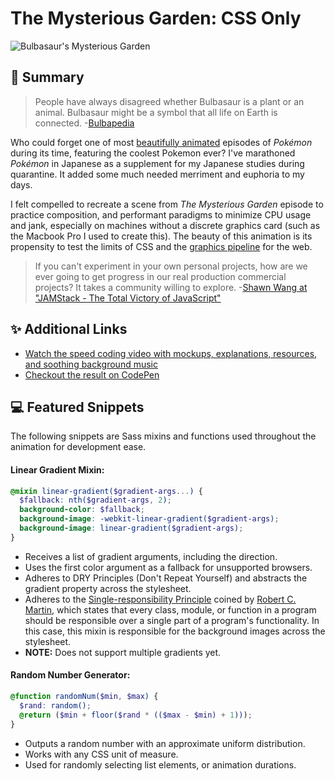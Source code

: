 <p align="center">
<h1>The Mysterious Garden: CSS Only</h1>
<img src="https://thumbs.gfycat.com/NeglectedMetallicAmericanbittern-size_restricted.gif" alt="Bulbasaur's Mysterious Garden">
</p>

## 🌱 Summary

> People have always disagreed whether Bulbasaur is a plant or an animal. Bulbasaur might be a symbol that all life on Earth is connected. -[Bulbapedia](https://bulbapedia.bulbagarden.net/wiki/EP051)

Who could forget one of most [beautifully animated](https://twitter.com/BulbaGanda/status/1182289324752158720) episodes of _Pokémon_ during its time, featuring the coolest Pokemon ever? I've marathoned _Pokémon_ in Japanese as a supplement for my Japanese studies during quarantine. It added some much needed merriment and euphoria to my days.

I felt compelled to recreate a scene from _The Mysterious Garden_ episode to practice composition, and performant paradigms to minimize CPU usage and jank, especially on machines without a discrete graphics card (such as the Macbook Pro I used to create this). The beauty of this animation is its propensity to test the limits of CSS and the [graphics pipeline](https://en.wikipedia.org/wiki/Graphics_pipeline#Scan_conversion_or_rasterization) for the web.

> If you can't experiment in your own personal projects, how are we ever going to get progress in our real production commercial projects? It takes a community willing to explore. -[Shawn Wang at "JAMStack - The Total Victory of JavaScript"](https://youtu.be/WVayQ66AGa4?t=1410)

## ✨ Additional Links

- [Watch the speed coding video with mockups, explanations, resources, and soothing background music](https://youtu.be/WKuM7kIAhNU)
- [Checkout the result on CodePen](https://codepen.io/cybercountess/pen/xxwKRx)

## 💻 Featured Snippets

The following snippets are Sass mixins and functions used throughout the animation for development ease.

#### Linear Gradient Mixin:

```scss
@mixin linear-gradient($gradient-args...) {
  $fallback: nth($gradient-args, 2);
  background-color: $fallback;
  background-image: -webkit-linear-gradient($gradient-args);
  background-image: linear-gradient($gradient-args);
}
```

- Receives a list of gradient arguments, including the direction.
- Uses the first color argument as a fallback for unsupported browsers.
- Adheres to DRY Principles (Don't Repeat Yourself) and abstracts the gradient property across the stylesheet.
- Adheres to the [Single-responsibility Principle](https://blog.cleancoder.com/uncle-bob/2014/05/08/SingleReponsibilityPrinciple.html) coined by [Robert C. Martin](https://en.wikipedia.org/wiki/Robert_C._Martin), which states that every class, module, or function in a program should be responsible over a single part of a program's functionality. In this case, this mixin is responsible for the background images across the stylesheet.
- **NOTE:** Does not support multiple gradients yet.

#### Random Number Generator:

```scss
@function randomNum($min, $max) {
  $rand: random();
  @return ($min + floor($rand * (($max - $min) + 1)));
}
```

- Outputs a random number with an approximate uniform distribution.
- Works with any CSS unit of measure.
- Used for randomly selecting list elements, or animation durations.

